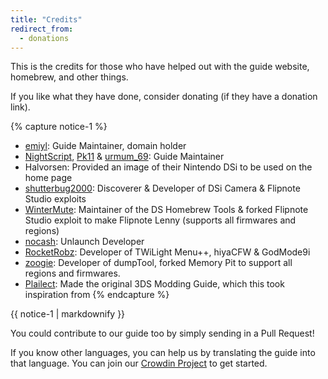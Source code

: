 ```yaml
---
title: "Credits"
redirect_from:
  - donations
---
```


This is the credits for those who have helped out with the guide website, homebrew, and other things.

If you like what they have done, consider donating (if they have a donation link).

{% capture notice-1 %}
- [emiyl](https://emiyl.com/paypal): Guide Maintainer, domain holder
- [NightScript](https://nightyoshi370.github.io/), [Pk11](https://pk11.us/) & [urmum_69](https://github.com/urmum-69): Guide Maintainer
- Halvorsen: Provided an image of their Nintendo DSi to be used on the home page
- [shutterbug2000](https://paypal.me/projectkaeru): Discoverer & Developer of DSi Camera & Flipnote Studio exploits
- [WinterMute](https://devkitpro.org/support-devkitpro): Maintainer of the DS Homebrew Tools & forked Flipnote Studio exploit to make Flipnote Lenny (supports all firmwares and regions)
- [nocash](https://www.patreon.com/martin_korth): Unlaunch Developer
- [RocketRobz](https://github.com/RocketRobz): Developer of TWiLight Menu++, hiyaCFW & GodMode9i
- [zoogie](https://github.com/zoogie): Developer of dumpTool, forked Memory Pit to support all regions and firmwares.
- [Plailect](https://github.com/Plailect): Made the original 3DS Modding Guide, which this took inspiration from
{% endcapture %}

<div class="notice">{{ notice-1 | markdownify }}</div>

You could contribute to our guide too by simply sending in a Pull Request!

If you know other languages, you can help us by translating the guide into that language. You can join our [Crowdin Project](https://crowdin.com/project/dsi-guide) to get started.
